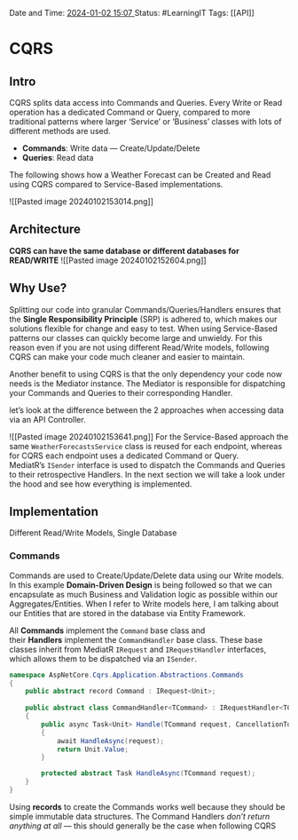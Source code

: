 Date and Time: <u> 2024-01-02 15:07 </u>
Status: #LearningIT 
Tags: [[API]]

# CQRS
## Intro
CQRS splits data access into Commands and Queries. Every Write or Read operation has a dedicated Command or Query, compared to more traditional patterns where larger ‘Service’ or ‘Business’ classes with lots of different methods are used.

- **Commands**: Write data — Create/Update/Delete
- **Queries**: Read data

The following shows how a Weather Forecast can be Created and Read using CQRS compared to Service-Based implementations.

![[Pasted image 20240102153014.png]]
## Architecture
**CQRS can have the same database or different databases for READ/WRITE**
![[Pasted image 20240102152604.png]]


## Why Use?

Splitting our code into granular Commands/Queries/Handlers ensures that the **Single Responsibility Principle** (SRP) is adhered to, which makes our solutions flexible for change and easy to test. When using Service-Based patterns our classes can quickly become large and unwieldy. For this reason even if you are not using different Read/Write models, following CQRS can make your code much cleaner and easier to maintain.

Another benefit to using CQRS is that the only dependency your code now needs is the Mediator instance. The Mediator is responsible for dispatching your Commands and Queries to their corresponding Handler.

let’s look at the difference between the 2 approaches when accessing data via an API Controller.

![[Pasted image 20240102153641.png]]
For the Service-Based approach the same `WeatherForecastsService` class is reused for each endpoint, whereas for CQRS each endpoint uses a dedicated Command or Query. MediatR’s `ISender` interface is used to dispatch the Commands and Queries to their retrospective Handlers. In the next section we will take a look under the hood and see how everything is implemented.
## Implementation
Different Read/Write Models, Single Database

### Commands

Commands are used to Create/Update/Delete data using our Write models. In this example **Domain-Driven Design** is being followed so that we can encapsulate as much Business and Validation logic as possible within our Aggregates/Entities. When I refer to Write models here, I am talking about our Entities that are stored in the database via Entity Framework.

All **Commands** implement the `Command` base class and their **Handlers** implement the `CommandHandler` base class. These base classes inherit from MediatR `IRequest` and `IRequestHandler` interfaces, which allows them to be dispatched via an `ISender`.

``` csharp
namespace AspNetCore.Cqrs.Application.Abstractions.Commands
{
    public abstract record Command : IRequest<Unit>;
    
    public abstract class CommandHandler<TCommand> : IRequestHandler<TCommand, Unit> where TCommand : Command
    {
        public async Task<Unit> Handle(TCommand request, CancellationToken cancellationToken)
        {
            await HandleAsync(request);
            return Unit.Value;
        }

        protected abstract Task HandleAsync(TCommand request);
    }
}
```

Using **records** to create the Commands works well because they should be simple immutable data structures. The Command Handlers _don’t return anything at all_ — this should generally be the case when following CQRS